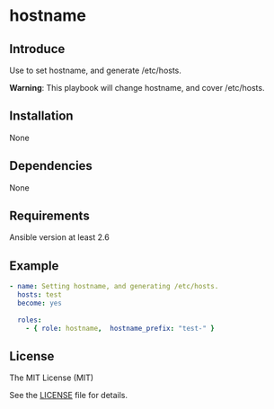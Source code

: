 # hostname

## Introduce
Use to set hostname, and generate /etc/hosts.

**Warning**: This playbook will change hostname, and cover /etc/hosts.

## Installation
None

## Dependencies
None

## Requirements
Ansible version at least 2.6

## Example
```yaml
- name: Setting hostname, and generating /etc/hosts.
  hosts: test
  become: yes
  
  roles:
    - { role: hostname,  hostname_prefix: "test-" }
```

## License
The MIT License (MIT)

See the [LICENSE](LICENSE) file for details.
